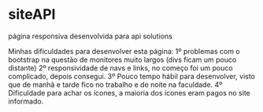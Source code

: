 # siteAPI
página responsiva desenvolvida para api solutions

Minhas dificuldades para desenvolver esta página:
1º problemas com o bootstrap na questão de monitores muito largos (divs ficam um pouco distante)
2º responsividade de navs e links, no começo foi um pouco complicado, depois consegui.
3º Pouco tempo hábil para desenvolver, visto que de manhã e tarde fico no trabalho e de noite na faculdade.
4º Dificuldade para achar os ícones, a maioria dos ícones eram pagos no site informado.
